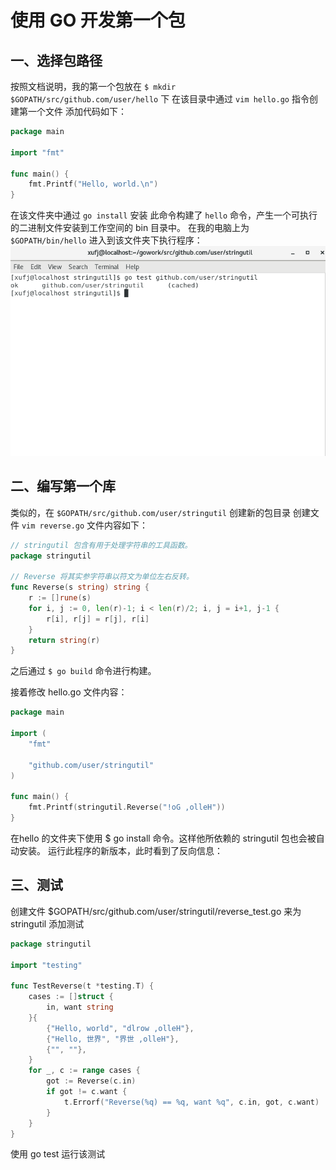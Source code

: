 # 使用 GO 开发第一个包
## 一、选择包路径
按照文档说明，我的第一个包放在 `$ mkdir $GOPATH/src/github.com/user/hello` 下
在该目录中通过 `vim hello.go` 指令创建第一个文件
添加代码如下：
```go
package main

import "fmt"

func main() {
	fmt.Printf("Hello, world.\n")
}
```
在该文件夹中通过 `go install` 安装
此命令构建了 `hello` 命令，产生一个可执行的二进制文件安装到工作空间的 bin 目录中。 在我的电脑上为 `$GOPATH/bin/hello`
进入到该文件夹下执行程序：
![图一](pictures/1.PNG)

## 二、编写第一个库
类似的，在 `$GOPATH/src/github.com/user/stringutil` 创建新的包目录
创建文件 `vim reverse.go`
文件内容如下：
```go
// stringutil 包含有用于处理字符串的工具函数。
package stringutil

// Reverse 将其实参字符串以符文为单位左右反转。
func Reverse(s string) string {
	r := []rune(s)
	for i, j := 0, len(r)-1; i < len(r)/2; i, j = i+1, j-1 {
		r[i], r[j] = r[j], r[i]
	}
	return string(r)
}
```
之后通过 `$ go build` 命令进行构建。

接着修改 hello.go 文件内容：
```go
package main

import (
	"fmt"

	"github.com/user/stringutil"
)

func main() {
	fmt.Printf(stringutil.Reverse("!oG ,olleH"))
}
```
在hello 的文件夹下使用 $ go install 命令。这样他所依赖的 stringutil 包也会被自动安装。
运行此程序的新版本，此时看到了反向信息：


## 三、测试
创建文件 $GOPATH/src/github.com/user/stringutil/reverse_test.go 来为 stringutil 添加测试
```go
package stringutil

import "testing"

func TestReverse(t *testing.T) {
	cases := []struct {
		in, want string
	}{
		{"Hello, world", "dlrow ,olleH"},
		{"Hello, 世界", "界世 ,olleH"},
		{"", ""},
	}
	for _, c := range cases {
		got := Reverse(c.in)
		if got != c.want {
			t.Errorf("Reverse(%q) == %q, want %q", c.in, got, c.want)
		}
	}
}
```
使用 go test 运行该测试


